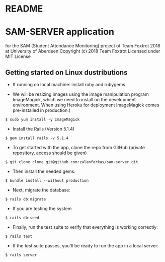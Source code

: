 # README

# SAM-SERVER application 
for the SAM (Student Attendance Monitoring) project of Team Foxtrot 2018 at University of Aberdeen
Copyright (c) 2018 Team Foxtrot
Licensed under MIT License

## Getting started on Linux dustributions

* If running on local machine: install ruby and rubygems

* We will be resizing images using the image manipulation program ImageMagick, which we need to install on the development environment. 
  When using Heroku for deployment ImageMagick comes pre-installed in production.)

```
$ sudo yum install -y ImageMagick
```
* Install the Rails (Version 5.1.4)

```
$ gem install rails -v 5.1.4
```

* To get started with the app, clone the repo from GitHub (private repository, access should be given)

```
$ git clone clone git@github.com:zalanfarkas/sam-server.git 
```

* Then install the needed gems:

```
$ bundle install --without production
```

* Next, migrate the database:

```
$ rails db:migrate
```

* If you are testing the system

```
$ rails db:seed
```

* Finally, run the test suite to verify that everything is working correctly:

```
$ rails test
```

* If the test suite passes, you'll be ready to run the app in a local server:

```
$ rails server
```


